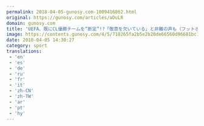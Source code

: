 ```yaml
---
permalink: 2018-04-05-gunosy.com-1009416862.html
original: https://gunosy.com/articles/aDuLR
domain: gunosy.com
title: 'UEFA、既にCL優勝チームを“断定”!?「敬意を欠いている」と非難の声も（フットボールチャンネル） - グノシー'
image: https://contents.gunosy.com/4/5/718265fa2b5e2b20de66560d96681bc1_content.jpg
date: 2018-04-05 14:30:27
category: sport
translations: 
 - 'en'
 - 'es'
 - 'de'
 - 'ru'
 - 'fr'
 - 'it'
 - 'zh-CN'
 - 'zh-TW'
 - 'ar'
 - 'pt'
 - 'hy'
---
```


